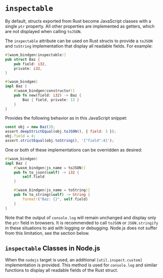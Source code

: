 # `inspectable`

By default, structs exported from Rust become JavaScript classes with a single `ptr` property. All other properties are implemented as getters, which are not displayed when calling `toJSON`.

The `inspectable` attribute can be used on Rust structs to provide a `toJSON` and `toString` implementation that display all readable fields. For example:

```rust
#[wasm_bindgen(inspectable)]
pub struct Baz {
    pub field: i32,
    private: i32,
}

#[wasm_bindgen]
impl Baz {
    #[wasm_bindgen(constructor)]
    pub fn new(field: i32) -> Baz {
        Baz { field, private: 13 }
    }
}
```

Provides the following behavior as in this JavaScript snippet:

```js
const obj = new Baz(3);
assert.deepStrictEqual(obj.toJSON(), { field: 3 });
obj.field = 4;
assert.strictEqual(obj.toString(), '{"field":4}');
```

One or both of these implementations can be overridden as desired:

```rust
#[wasm_bindgen]
impl Baz {
    #[wasm_bindgen(js_name = toJSON)]
    pub fn to_json(&self) -> i32 {
        self.field
    }

    #[wasm_bindgen(js_name = toString)]
    pub fn to_string(&self) -> String {
        format!("Baz: {}", self.field)
    }
}
```

Note that the output of `console.log` will remain unchanged and display only the `ptr` field in browsers. It is recommended to call `toJSON` or `JSON.stringify` in these situations to aid with logging or debugging. Node.js does not suffer from this limitation, see the section below.

## `inspectable` Classes in Node.js

When the `nodejs` target is used, an additional `[util.inspect.custom]` implementation is provided. This method is used for `console.log` and similar functions to display all readable fields of the Rust struct.
